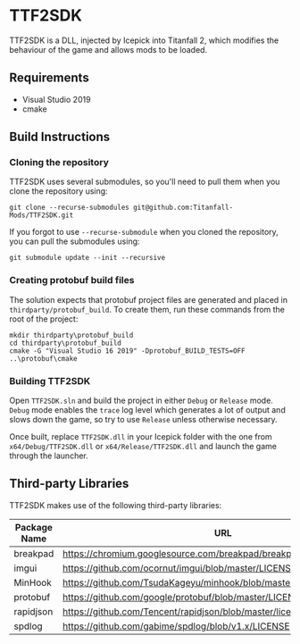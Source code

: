 # TTF2SDK

TTF2SDK is a DLL, injected by Icepick into Titanfall 2, which modifies the behaviour of the game and allows mods to be loaded.

## Requirements

* Visual Studio 2019
* cmake

## Build Instructions

### Cloning the repository

TTF2SDK uses several submodules, so you'll need to pull them when you clone the repository using:

```
git clone --recurse-submodules git@github.com:Titanfall-Mods/TTF2SDK.git
```

If you forgot to use `--recurse-submodule` when you cloned the repository, you can pull the submodules using:

```
git submodule update --init --recursive
```

### Creating protobuf build files

The solution expects that protobuf project files are generated and placed in `thirdparty/protobuf_build`. To create them, run these commands from the root of the project:

```
mkdir thirdparty\protobuf_build
cd thirdparty\protobuf_build
cmake -G "Visual Studio 16 2019" -Dprotobuf_BUILD_TESTS=OFF ..\protobuf\cmake
```

### Building TTF2SDK

Open `TTF2SDK.sln` and build the project in either `Debug` or `Release` mode. `Debug` mode enables the `trace` log level which generates a lot of output and slows down the game, so try to use `Release` unless otherwise necessary.

Once built, replace `TTF2SDK.dll` in your Icepick folder with the one from `x64/Debug/TTF2SDK.dll` or `x64/Release/TTF2SDK.dll` and launch the game through the launcher.

## Third-party Libraries

TTF2SDK makes use of the following third-party libraries:

| Package Name | URL                                                                  |
|--------------|----------------------------------------------------------------------|
| breakpad     | https://chromium.googlesource.com/breakpad/breakpad/+/master/LICENSE |
| imgui        | https://github.com/ocornut/imgui/blob/master/LICENSE.txt             |
| MinHook      | https://github.com/TsudaKageyu/minhook/blob/master/LICENSE.txt       |
| protobuf     | https://github.com/google/protobuf/blob/master/LICENSE               |
| rapidjson    | https://github.com/Tencent/rapidjson/blob/master/license.txt         |
| spdlog       | https://github.com/gabime/spdlog/blob/v1.x/LICENSE                   |
